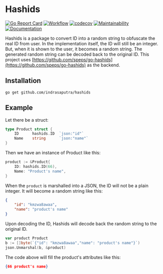 # Hashids

[![Go Report Card](https://goreportcard.com/badge/github.com/indrasaputra/hashids)](https://goreportcard.com/report/github.com/indrasaputra/hashids)
[![Workflow](https://github.com/indrasaputra/hashids/workflows/Test/badge.svg)](https://github.com/indrasaputra/hashids/actions)
[![codecov](https://codecov.io/gh/indrasaputra/hashids/branch/main/graph/badge.svg)](https://codecov.io/gh/indrasaputra/hashids)
[![Maintainability](https://api.codeclimate.com/v1/badges/2cd8202174459c1b5348/maintainability)](https://codeclimate.com/github/indrasaputra/hashids/maintainability)
[![Documentation](https://godoc.org/github.com/indrasaputra/hashids?status.svg)](http://godoc.org/github.com/indrasaputra/hashids)

Hashids is a package to convert ID into a random string to obfuscate the real ID from user.
In the implementation itself, the ID will still be an integer. But, when it is shown to the user,
it becomes a random string. The generated random string can be decoded back to the original ID.
This project uses [https://github.com/speps/go-hashids](https://github.com/speps/go-hashids) as the backend.

## Installation

```
go get github.com/indrasaputra/hashids
```

## Example

Let there be a struct:

```go
type Product struct {
    ID      hashids.ID  `json:"id"`
    Name    string      `json:"name"`
}
```

Then we have an instance of Product like this:

```go
product := &Product{
    ID: hashids.ID(66),
    Name: "Product's name",
}
```

When the `product` is marshalled into a JSON, the ID will not be a plain integer. It will become a random string like this:

```json
{
    "id": "kmzwa8awaa",
    "name": "product's name"
}
```

Upon decoding the ID, Hashids will decode back the random string to the original ID.

```go
var product Product
b := []byte(`{"id": "kmzwa8awaa","name": "product's name"}`)
json.Unmarshal(b, &product)
```

The code above will fill the product's attributes like this:

```json
{66 product's name}
```